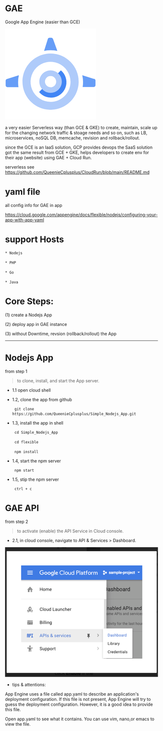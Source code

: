 # GAE
Google App Engine (easier than GCE)

![](https://raw.githubusercontent.com/QueenieCplusplus/GAE/main/gae.jpg)

a very easier Serverless way (than GCE & GKE) to create, maintain, scale up for the changing network traffic & stoage needs and so on, such as LB, microservices, noSQL DB, memcache, revision and rollback/rollout.

since the GCE is an IaaS solution, GCP provides devops the SaaS solution got the same result from GCE + GKE, helps developers to create env for their app (website) using GAE + Cloud Run.

serverless see https://github.com/QueenieCplusplus/CloudRun/blob/main/README.md

# yaml file 

all config info for GAE in app

https://cloud.google.com/appengine/docs/flexible/nodejs/configuring-your-app-with-app-yaml

# support Hosts 

    * Nodejs

    * PHP

    * Go

    * Java

# Core Steps:

(1) create a Nodejs App

(2) deploy app in GAE instance

(3) without Downtime, revsion (rollback/rollout) the App

-----

# Nodejs App

from step 1

> to clone, install, and start the App server.

* 1.1 open cloud shell

* 1.2, clone the app from github

       git clone https://github.com/QueenieCplusplus/Simple_Nodejs_App.git

* 1.3, install the app in shell

       cd Simple_Nodejs_App
       
       cd flexible
       
       npm install

* 1.4, start the npm server

       npm start

* 1.5, stip the npm server

       ctrl + c
       
# GAE API

from step 2

> to activate (enable) the API Service in Cloud console.

* 2.1, in cloud console, navigate to API & Services > Dashboard.

![](https://raw.githubusercontent.com/QueenieCplusplus/GAE/main/activate%20api.png)

* tips & attentions:

App Engine uses a file called app.yaml to describe an application's deployment configuration. If this file is not present, App Engine will try to guess the deployment configuration. However, it is a good idea to provide this file.

Open app.yaml to see what it contains. You can use vim, nano,or emacs to view the file.

